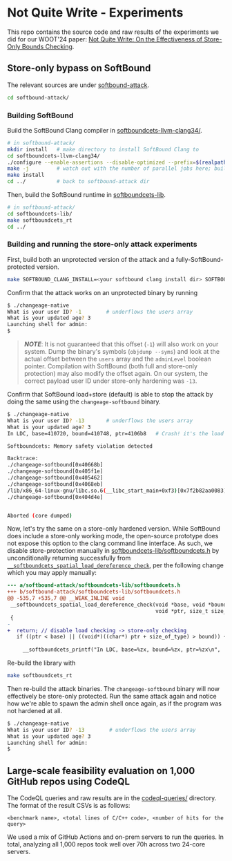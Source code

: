 # Not Quite Write - Experiments

This repo contains the source code and raw results of the experiments we did for our WOOT'24 paper: [Not Quite Write: On the Effectiveness of Store-Only Bounds Checking](https://adriaanjacobs.github.io/files/woot24notquitewrite.pdf). 

## Store-only bypass on SoftBound
The relevant sources are under [softbound-attack](/softbound-attack/). 
```bash
cd softbound-attack/
```

### Building SoftBound
Build the SoftBound Clang compiler in [softboundcets-llvm-clang34/](/softbound-attack/softboundcets-llvm-clang34/). 
```bash
# in softbound-attack/
mkdir install   # make directory to install SoftBound Clang to
cd softboundcets-llvm-clang34/
./configure --enable-assertions --disable-optimized --prefix=$(realpath ../install/)
make -j         # watch out with the number of parallel jobs here; building LLVM/Clang can quickly go out of memory
make install
cd ../          # back to softbound-attack dir
```

Then, build the SoftBound runtime in [softboundcets-lib](/softbound-attack/softboundcets-lib/).
```bash
# in softbound-attack/
cd softboundcets-lib/
make softboundcets_rt
cd ../
```

### Building and running the store-only attack experiments
First, build both an unprotected version of the attack and a fully-SoftBound-protected version.

```bash
make SOFTBOUND_CLANG_INSTALL=<your softbound clang install dir> SOFTBOUND_LIB_DIR=$(realpath ../softboundcets-lib/)
```

Confirm that the attack works on an unprotected binary by running 
```bash
$ ./changeage-native
What is your user ID? -1        # underflows the users array
What is your updated age? 3
Launching shell for admin:
$ 
```

> **_NOTE_**: It is not guaranteed that this offset (`-1`) will also work on your system. Dump the binary's symbols (`objdump --syms`) and look at the actual offset between the `users` array and the `adminLevel` boolean pointer. Compilation with SoftBound (both full and store-only protection) may also modify the offset again. On our system, the correct payload user ID under store-only hardening was `-13`. 

Confirm that SoftBound load+store (default) is able to stop the attack by doing the same using the `changeage-softbound` binary.
```bash
$ ./changeage-native
What is your user ID? -13       # underflows the users array
What is your updated age? 3
In LDC, base=410720, bound=410748, ptr=4106b8   # Crash! it's the load dereference check (LDC) who catches it

Softboundcets: Memory safety violation detected

Backtrace:
./changeage-softbound[0x40668b]
./changeage-softbound[0x405f1e]
./changeage-softbound[0x405462]
./changeage-softbound[0x4068eb]
/lib/x86_64-linux-gnu/libc.so.6(__libc_start_main+0xf3)[0x7f2b82aa0083]
./changeage-softbound[0x404d4e]


Aborted (core dumped)
```
Now, let's try the same on a store-only hardened version. While SoftBound does include a store-only working mode, the open-source prototype does not expose this option to the clang command line interface. As such, we disable store-protection manually in [softboundcets-lib/softboundcets.h](/softbound-attack/softboundcets-lib/softboundcets.h) by unconditionally returning successfully from [`__softboundcets_spatial_load_dereference_check`](/softbound-attack/softboundcets-lib/softboundcets.h#L535), per the following change which you may apply manually:
```diff
--- a/softbound-attack/softboundcets-lib/softboundcets.h
+++ b/softbound-attack/softboundcets-lib/softboundcets.h
@@ -535,7 +535,7 @@ __WEAK_INLINE void
 __softboundcets_spatial_load_dereference_check(void *base, void *bound, 
                                                void *ptr, size_t size_of_type)
 {
-
+  return; // disable load checking -> store-only checking
   if ((ptr < base) || ((void*)((char*) ptr + size_of_type) > bound)) {
 
     __softboundcets_printf("In LDC, base=%zx, bound=%zx, ptr=%zx\n",
```

Re-build the library with 
```bash
make softboundcets_rt
```

Then re-build the attack binaries. The `changeage-softbound` binary will now effectively be store-only protected. Run the same attack again and notice how we're able to spawn the admin shell once again, as if the program was not hardened at all.  
```bash
$ ./changeage-native
What is your user ID? -13        # underflows the users array
What is your updated age? 3
Launching shell for admin:
$ 
```

## Large-scale feasibility evaluation on 1,000 GitHub repos using CodeQL
The CodeQL queries and raw results are in the [codeql-queries/](/codeql-queries/) directory. The format of the result CSVs is as follows:
```csv
<benchmark name>, <total lines of C/C++ code>, <number of hits for the query>
```

We used a mix of GitHub Actions and on-prem servers to run the queries. In total, analyzing all 1,000 repos took well over 70h across two 24-core servers. 
